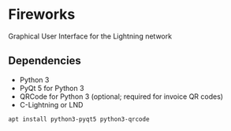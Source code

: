 # Fireworks
Graphical User Interface for the Lightning network

## Dependencies

* Python 3
* PyQt 5 for Python 3
* QRCode for Python 3 (optional; required for invoice QR codes)
* C-Lightning or LND

`apt install python3-pyqt5 python3-qrcode`

